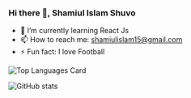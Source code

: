 ### Hi there 👋, Shamiul Islam Shuvo 



- 🌱 I’m currently learning React Js  
- 📫 How to reach me: shamiulislam15@gmail.com 
- ⚡ Fun fact: I love Football 


![Top Languages Card](https://github-readme-stats.vercel.app/api/top-langs/?username=s4m15v0) 

![GitHub stats](https://github-readme-stats.vercel.app/api?username=s4m15v0&show_icons=true)  





